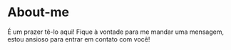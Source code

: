 # About-me
É um prazer tê-lo aqui! Fique à vontade para me mandar uma mensagem, estou ansioso para entrar em contato com você!
